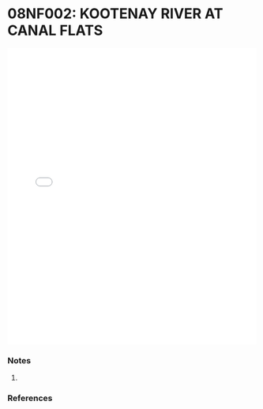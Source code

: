 # 08NF002: KOOTENAY RIVER AT CANAL FLATS

<iframe src="/_static/stations/08NF002_fdc.html" width="100%" height="600" frameborder="0"></iframe>

### Notes
1. 

### References

